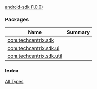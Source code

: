 [android-sdk (1.0.0)](./index.md)

### Packages

| Name | Summary |
|---|---|
| [com.techcentrix.sdk](com.techcentrix.sdk/index.md) |  |
| [com.techcentrix.sdk.ui](com.techcentrix.sdk.ui/index.md) |  |
| [com.techcentrix.sdk.util](com.techcentrix.sdk.util/index.md) |  |

### Index

[All Types](alltypes/index.md)